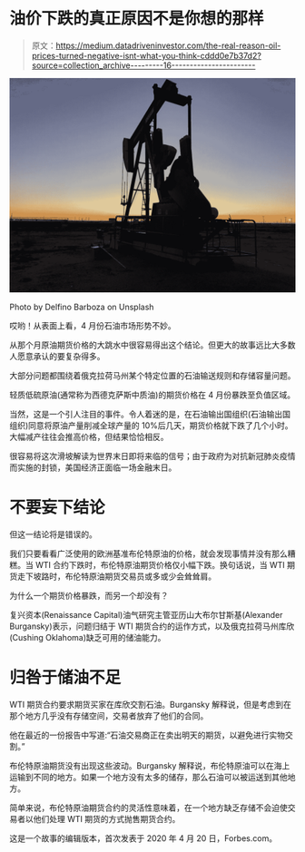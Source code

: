 # 油价下跌的真正原因不是你想的那样

> 原文：<https://medium.datadriveninvestor.com/the-real-reason-oil-prices-turned-negative-isnt-what-you-think-cddd0e7b37d2?source=collection_archive---------16----------------------->

![](img/2ff33bb6d78f0ab5087303dc7265efba.png)

Photo by Delfino Barboza on Unsplash

哎哟！从表面上看，4 月份石油市场形势不妙。

从那个月原油期货价格的大跳水中很容易得出这个结论。但更大的故事远比大多数人愿意承认的要复杂得多。

大部分问题都围绕着俄克拉荷马州某个特定位置的石油输送规则和存储容量问题。

轻质低硫原油(通常称为西德克萨斯中质油)的期货价格在 4 月份暴跌至负值区域。

当然，这是一个引人注目的事件。令人着迷的是，在石油输出国组织(石油输出国组织)同意将原油产量削减全球产量的 10%后几天，期货价格就下跌了几个小时。大幅减产往往会推高价格，但结果恰恰相反。

很容易将这次滑坡解读为世界末日即将来临的信号；由于政府为对抗新冠肺炎疫情而实施的封锁，美国经济正面临一场金融末日。

# 不要妄下结论

但这一结论将是错误的。

我们只要看看广泛使用的欧洲基准布伦特原油的价格，就会发现事情并没有那么糟糕。当 WTI 合约下跌时，布伦特原油期货价格仅小幅下跌。换句话说，当 WTI 期货走下坡路时，布伦特原油期货交易员或多或少会耸耸肩。

为什么一个期货价格暴跌，而另一个却没有？

复兴资本(Renaissance Capital)油气研究主管亚历山大布尔甘斯基(Alexander Burgansky)表示，问题归结于 WTI 期货合约的运作方式，以及俄克拉荷马州库欣(Cushing Oklahoma)缺乏可用的储油能力。

# 归咎于储油不足

WTI 期货合约要求期货买家在库欣交割石油。Burgansky 解释说，但是考虑到在那个地方几乎没有存储空间，交易者放弃了他们的合同。

他在最近的一份报告中写道:“石油交易商正在卖出明天的期货，以避免进行实物交割。”

布伦特原油期货没有出现这些波动。Burgansky 解释说，布伦特原油可以在海上运输到不同的地方。如果一个地方没有太多的储存，那么石油可以被运送到其他地方。

简单来说，布伦特原油期货合约的灵活性意味着，在一个地方缺乏存储不会迫使交易者以他们处理 WTI 期货的方式抛售期货合约。

这是一个故事的编辑版本，首次发表于 2020 年 4 月 20 日，Forbes.com。